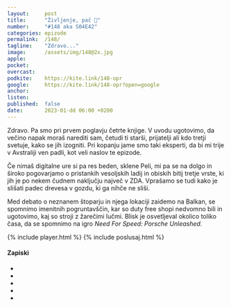 ```yaml
---
layout: 	post
title:  	"Življenje, pač 🧬"
number: 	"#148 aka S04E42"
categories:	epizode
permalink:	/148/
tagline: 	"Zdravo..."
image:		/assets/img/148@2x.jpg
apple:		
pocket:		
overcast:	
podkite:	https://kite.link/148-opr
google:		https://kite.link/148-opr?open=google
anchor:		
listen:		
published:	false
date: 		2023-01-dd 06:00 +0200
---
```


Zdravo. Pa smo pri prvem poglavju četrte knjige. V uvodu ugotovimo, da večino napak moraš narediti sam, četudi ti starši, prijatelji ali kdo tretji svetuje, kako se jih izogniti. Pri kopanju jame smo taki eksperti, da bi mi trije v Avstraliji ven padli, kot veli naslov te epizode.

Če nimaš digitalne ure si pa res beden, sklene Peli, mi pa se na dolgo in široko pogovarjamo o pristankih vesoljskih ladij in obiskih bitij tretje vrste, ki jih je po nekem čudnem naključju največ v ZDA. Vprašamo se tudi kako je slišati padec drevesa v gozdu, ki ga nihče ne sliši.

Med debato o neznanem štoparju in njega lokaciji zaidemo na Balkan, se spomnimo imenitnih pogruntavščin, kar so duty free shopi nedvomno bili in ugotovimo, kaj so stroji z žarečimi lučmi. Blisk je osvetljeval okolico toliko časa, da se spomnimo na igro _Need For Speed: Porsche Unleashed_.

{% include player.html %}
{% include poslusaj.html %}

<!--break-->

#### Zapiski

- []()
- []()
- []()
- []()
- []()